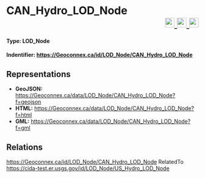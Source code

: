 <h1>CAN_Hydro_LOD_Node
<div align="right">
  <a href="https://github.com/jvanulde/GSIP-1/blob/master/mockups/id/LOD_Node/CAN_Hydro_LOD_Node.md?f=rdf" target="_blank">
    <img width="25" title="Display page in RDF/XML format" alt="View in RFF/XML format" src="https://cida-test.er.usgs.gov/chyld-pilot/app/img/rdfxmlicon.png">
  </a>
  <a href="https://github.com/jvanulde/GSIP-1/blob/master/mockups/id/LOD_Node/CAN_Hydro_LOD_Node.md?f=json" target="_blank">
    <img width="25"  title="Display page in JSON-LD format" alt="View in JSON-LD format" src="https://cida-test.er.usgs.gov/chyld-pilot/app/img/jsonicon.png">
  </a>
  <a href="https://github.com/jvanulde/GSIP-1/blob/master/mockups/id/LOD_Node/CAN_Hydro_LOD_Node.md?f=ttl" target="_blank">
    <img width="25"  title="Display page in TTL format" alt="View in TTL format" src="https://cida-test.er.usgs.gov/chyld-pilot/app/img/ttlicon.png">
  </a>
</div>
</h1>

<h4>Type: LOD_Node</h4>

<h4> Indentifier: <a href="https://Geoconnex.ca/id/LOD_Node/CAN_Hydro_LOD_Node">https://Geoconnex.ca/id/LOD_Node/CAN_Hydro_LOD_Node</a></h4>

<h2>Representations</h2>

* <strong>GeoJSON:</strong> <a href="https://Geoconnex.ca/data/LOD_Node/CAN_Hydro_LOD_Nodef=geojson">https://Geoconnex.ca/data/LOD_Node/CAN_Hydro_LOD_Node?f=geojson</a>
* <strong>HTML:</strong> <a href="https://Geoconnex.ca/data/LOD_Node/CAN_Hydro_LOD_Node?f=html">https://Geoconnex.ca/data/LOD_Node/CAN_Hydro_LOD_Node?f=html</a>
* <strong>GML:</strong> <a href="https://Geoconnex.ca/data/LOD_Node/CAN_Hydro_LOD_Node?f=gml">https://Geoconnex.ca/data/LOD_Node/CAN_Hydro_LOD_Node?f=gml</a> 

<!--USA LOD Node: <a href="https://Geoconnex.ca/id/LOD_Node/US_Hydro_LOD_Node">https://Geoconnex.ca/id/LOD_Node/US_Hydro_LOD_Node</a>-->

<h2>Relations</h2>

https://Geoconnex.ca/id/LOD_Node/CAN_Hydro_LOD_Node  RelatedTo https://cida-test.er.usgs.gov/id/LOD_Node/US_Hydro_LOD_Node
